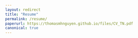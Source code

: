 ```yaml
---
layout: redirect
title: "Resume"
permalink: /resume/
paperurl: https://thomasmhnguyen.github.io/files/CV_TN.pdf
canonical: true
---
```

